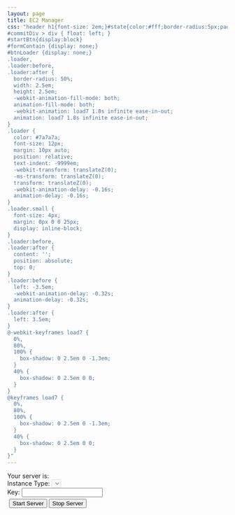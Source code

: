 ```yaml
---
layout: page
title: EC2 Manager
css: "header h1{font-size: 2em;}#state{color:#fff;border-radius:5px;padding:2px 10px}.running #state{background-color:green}.stopped #state{background-color:red}#stopBtn, #startBtn{display:none}.running #stopBtn, .stopped 
#commitDiv > div { float: left; }
#startBtn{display:block}
#formContain {display: none;}
#btnLoader {display: none;}
.loader,
.loader:before,
.loader:after {
  border-radius: 50%;
  width: 2.5em;
  height: 2.5em;
  -webkit-animation-fill-mode: both;
  animation-fill-mode: both;
  -webkit-animation: load7 1.8s infinite ease-in-out;
  animation: load7 1.8s infinite ease-in-out;
}
.loader {
  color: #7a7a7a;
  font-size: 12px;
  margin: 10px auto;
  position: relative;
  text-indent: -9999em;
  -webkit-transform: translateZ(0);
  -ms-transform: translateZ(0);
  transform: translateZ(0);
  -webkit-animation-delay: -0.16s;
  animation-delay: -0.16s;
}
.loader.small { 
  font-size: 4px;
  margin: 0px 0 0 25px;
  display: inline-block;
}
.loader:before,
.loader:after {
  content: '';
  position: absolute;
  top: 0;
}
.loader:before {
  left: -3.5em;
  -webkit-animation-delay: -0.32s;
  animation-delay: -0.32s;
}
.loader:after {
  left: 3.5em;
}
@-webkit-keyframes load7 {
  0%,
  80%,
  100% {
    box-shadow: 0 2.5em 0 -1.3em;
  }
  40% {
    box-shadow: 0 2.5em 0 0;
  }
}
@keyframes load7 {
  0%,
  80%,
  100% {
    box-shadow: 0 2.5em 0 -1.3em;
  }
  40% {
    box-shadow: 0 2.5em 0 0;
  }
}"
---
```


<div class="loader" id="mainLoader"></div>

<div id="formContain">
<div>
  Your server is: <span id="state"></span>
</div>

<div>
  Instance Type:
  <select id="instanceType" disabled="disabled"></select>
</div>

<div id="commitDiv">
  <div>Key: <input type="password" id="key"/></div>
  <div style="margin: 4px;">
    <button id="startBtn" onclick="startServer()">Start Server</button>
    <button id="stopBtn" onclick="stopServer()">Stop Server</button>
  </div>
  <div class="loader small" id="btnLoader"></div>
</div>
  
<!--
<div style="margin-top: 12px">
  Storage: 
  <input type="range" min="32" max="128" value="32" step="1" onchange="showStorageValue(this.value)"/>
  <span id="storageRange">0</span>
</div>
-->

</div>



<script>
var json = new Object;

window.onload = function () {
  $.getJSON("http://api.alex.miller.im/ec2/status")
    .done(function( data ) {
      json = data;
      $("#state").text(json["state"]);
      $(".post-content").addClass(json["state"]);
      for(i = 0; i < json["instance_info"].length; i++){
        opt_tag = '<option value="' + json["instance_info"][i][0] + '"'
        
        if(i==json["instance_type_index"]){
          opt_tag = opt_tag + ' selected="selected" '
        }
        opt_tag = opt_tag +'>' + json["instance_info"][i][0] + ' (RAM: ' + json["instance_info"][i][2] + ' GB, Cores: ' + json["instance_info"][i][1] + ')</option>'
        $("#instanceType").append(opt_tag)
      }
      if(json["state"]=="stopped"){
        $("#instanceType").removeAttr("disabled");
      }
      // $("#storageRange").text(String(json["size"])+" GB")
      $("#mainLoader").hide();
      $("#formContain").show();
      
    })
    .fail(function( jqxhr, textStatus, error ) {
      var err = textStatus + ", " + error;
      console.log( "Request Failed: " + err );
  }); 
}

function showStorageValue(newValue) {
  $("#storageRange").text(String(newValue)+" GB")
}

function startServer() {
    $("#btnLoader").show();
    payload = {
      "key": $("#key").val(),
      "instance_type": $("#instanceType").val()
    }
    $.ajax ({
      crossOrigin: true,
      url: "http://api.alex.miller.im/ec2/start_instance",
      type: "POST",
      data: JSON.stringify(payload),
      dataType: "json",
      contentType: "application/json; charset=utf-8",
      success: function(data){$("#btnLoader").hide(); console.log(data.reponseJSON); if(data.statusCode==200){location.reload();}},
      error: function(data){ $("#btnLoader").hide(); console.log(data.reponseJSON); console.log("Error"); }
    }); 
}


function stopServer() {
    $("#btnLoader").show();
    payload = {
      "key": $("#key").val()
    }
    console.log("stopping server");
    $.ajax ({
      crossOrigin: true,
      url: "http://api.alex.miller.im/ec2/stop_instance",
      type: "POST",
      data: JSON.stringify(payload),
      dataType: "json",
      contentType: "application/json; charset=utf-8",
      success: function(data){ $("#btnLoader").hide(); console.log(data.reponseJSON); if(data.statusCode==200){location.reload();}},
      error: function(data){ $("#btnLoader").hide(); console.log(data.reponseJSON); console.log("Error"); }
    });
}

</script>
